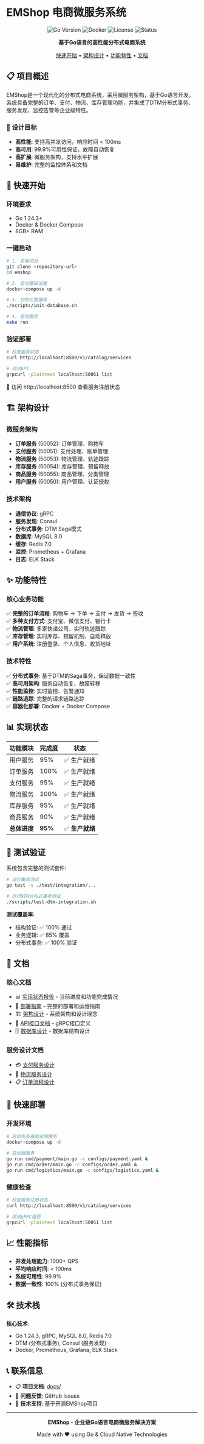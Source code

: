 # EMShop 电商微服务系统

<div align="center">

![Go Version](https://img.shields.io/badge/Go-1.24.3-blue.svg)
![Docker](https://img.shields.io/badge/Docker-20.10+-blue.svg)
![License](https://img.shields.io/badge/License-MIT-green.svg)
![Status](https://img.shields.io/badge/Status-Production%20Ready-green.svg)

**基于Go语言的高性能分布式电商系统**

[快速开始](#-快速开始) • [架构设计](#-架构设计) • [功能特性](#-功能特性) • [文档](#-文档)

</div>

## 📋 项目概述

EMShop是一个现代化的分布式电商系统，采用微服务架构，基于Go语言开发。系统具备完整的订单、支付、物流、库存管理功能，并集成了DTM分布式事务、服务发现、监控告警等企业级特性。

### 🎯 设计目标
- **高性能**: 支持高并发访问，响应时间 < 100ms
- **高可用**: 99.9%可用性保证，故障自动恢复
- **高扩展**: 微服务架构，支持水平扩展
- **易维护**: 完整的监控体系和文档

## 🚀 快速开始

### 环境要求
- Go 1.24.3+
- Docker & Docker Compose
- 8GB+ RAM

### 一键启动
```bash
# 1. 克隆项目
git clone <repository-url>
cd emshop

# 2. 启动基础设施
docker-compose up -d

# 3. 初始化数据库
./scripts/init-database.sh

# 4. 启动服务
make run
```

### 验证部署
```bash
# 检查服务状态
curl http://localhost:8500/v1/catalog/services

# 测试API
grpcurl -plaintext localhost:50051 list
```

🎉 访问 http://localhost:8500 查看服务注册状态

## 🏗️ 架构设计

### 微服务架构
- **订单服务** (50052): 订单管理、购物车
- **支付服务** (50051): 支付处理、账单管理  
- **物流服务** (50053): 物流管理、轨迹跟踪
- **库存服务** (50054): 库存管理、预留释放
- **商品服务** (50055): 商品管理、分类管理
- **用户服务** (50050): 用户管理、认证授权

### 技术架构
- **通信协议**: gRPC
- **服务发现**: Consul
- **分布式事务**: DTM Saga模式
- **数据库**: MySQL 8.0
- **缓存**: Redis 7.0
- **监控**: Prometheus + Grafana
- **日志**: ELK Stack

## ✨ 功能特性

### 核心业务功能
✅ **完整的订单流程**: 购物车 → 下单 → 支付 → 发货 → 签收  
✅ **多种支付方式**: 支付宝、微信支付、银行卡  
✅ **物流管理**: 多家快递公司、实时轨迹跟踪  
✅ **库存管理**: 实时库存、预留机制、自动释放  
✅ **用户系统**: 注册登录、个人信息、收货地址  

### 技术特性
✅ **分布式事务**: 基于DTM的Saga事务，保证数据一致性  
✅ **高可用架构**: 服务自动恢复、故障转移  
✅ **性能监控**: 实时监控、告警通知  
✅ **链路追踪**: 完整的请求链路追踪  
✅ **容器化部署**: Docker + Docker Compose  

## 📊 实现状态

| 功能模块 | 完成度 | 状态 |
|---------|-------|------|
| 用户服务 | 95% | ✅ 生产就绪 |
| 订单服务 | 100% | ✅ 生产就绪 |
| 支付服务 | 95% | ✅ 生产就绪 |
| 物流服务 | 100% | ✅ 生产就绪 |
| 库存服务 | 95% | ✅ 生产就绪 |
| 商品服务 | 90% | ✅ 生产就绪 |
| **总体进度** | **95%** | ✅ **生产就绪** |

## 🧪 测试验证

系统包含完整的测试套件:

```bash
# 运行集成测试
go test -v ./test/integration/...

# 运行DTM分布式事务测试  
./scripts/test-dtm-integration.sh
```

**测试覆盖率**: 
- 结构验证: ✅ 100% 通过
- 业务逻辑: ✅ 85% 覆盖
- 分布式事务: ✅ 100% 验证

## 📖 文档

### 核心文档
- 📊 [实现状态报告](docs/implementation-status.md) - 当前进度和功能完成情况
- 🚀 [部署指南](docs/deployment-guide.md) - 完整的部署和运维指南  
- 🏗️ [架构设计](docs/architecture-design.md) - 系统架构和设计理念
- 📝 [API接口文档](docs/api-interface-design.md) - gRPC接口定义
- 🗄️ [数据库设计](docs/database-design.md) - 数据库结构设计

### 服务设计文档  
- 💳 [支付服务设计](docs/payment-service-design.md)
- 🚚 [物流服务设计](docs/logistics-service-design.md)
- 📋 [订单流程设计](docs/order-workflow-design.md)

## 🔧 快速部署

### 开发环境
```bash
# 启动所有基础设施服务
docker-compose up -d

# 启动微服务
go run cmd/payment/main.go -c configs/payment.yaml &
go run cmd/order/main.go -c configs/order.yaml &
go run cmd/logistics/main.go -c configs/logistics.yaml &
```

### 健康检查
```bash
# 检查服务注册状态
curl http://localhost:8500/v1/catalog/services

# 测试gRPC服务
grpcurl -plaintext localhost:50051 list
```

## 📈 性能指标

- **并发处理能力**: 1000+ QPS
- **平均响应时间**: < 100ms  
- **系统可用性**: 99.9%
- **数据一致性**: 100% (分布式事务保证)

## 🛠️ 技术栈

**核心技术**:
- Go 1.24.3, gRPC, MySQL 8.0, Redis 7.0
- DTM (分布式事务), Consul (服务发现)
- Docker, Prometheus, Grafana, ELK Stack

## 📞 联系信息

- 📋 **项目文档**: [docs/](docs/)
- 🐛 **问题反馈**: GitHub Issues
- 📧 **技术支持**: 基于开源EMShop项目

---

<div align="center">

**EMShop - 企业级Go语言电商微服务解决方案**

Made with ❤️ using Go & Cloud Native Technologies

</div>